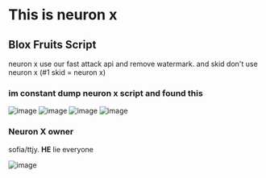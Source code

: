 # This is neuron x
## Blox Fruits Script
neuron x use our fast attack api and remove watermark. and skid
don't use neuron x (#1 skid = neuron x)

### im constant dump neuron x script and found this


![image](https://github.com/user-attachments/assets/e0ebcad9-90a8-41ac-a0e3-9a338e493886)
![image](https://github.com/user-attachments/assets/9acfb484-189a-44c1-b332-4f00dc91f716)
![image](https://github.com/user-attachments/assets/7374baf5-6a65-4656-bb63-1f9193cc8315)
![image](https://github.com/user-attachments/assets/59866d5c-c6e3-4b83-a3c7-99a365f5b32b)


### Neuron X owner 
sofia/ttjy. **HE** lie everyone

![image](https://github.com/user-attachments/assets/0fcb0b36-94f2-47f6-bc6f-25f43d6209e4)
